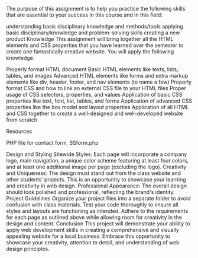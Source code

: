 The purpose of this assignment is to help you practice the following skills that are essential to your success in this course and in this field:

understanding basic disciplinary knowledge and methods/tools
applying basic disciplinary/knowledge and problem-solving skills
creating a new product
Knowledge
This assignment will bring together all the HTML elements and CSS properties that you have learned over the semester to create one fantastically creative website.  You will apply the following knowledge:

Properly format HTML document
Basic HTML elements like texts, lists, tables, and images
Advanced HTML elements like forms and extra markup elements like div, header, footer, and nav elements (to name a few)
Properly format CSS and how to link an external CSS file to your HTML files
Proper usage of CSS selectors, properties, and values
Application of basic CSS properties like text, font, list, tables, and forms
Application of advanced CSS properties like the box model and layout properties
Application of all HTML and CSS together to create a well-designed and well-developed website from scratch
 
Resources

PHP file for contact form. SSform.php

Design and Styling
Sitewide Styles: Each page will incorporate a company logo, main navigation, a unique color scheme featuring at least four colors, and at least one additional image per page (excluding the logo).
Creativity and Uniqueness: The design must stand out from the class website and other students’ projects. This is an opportunity to showcase your learning and creativity in web design.
Professional Appearance: The overall design should look polished and professional, reflecting the brand's identity.
Project Guidelines
Organize your project files into a separate folder to avoid confusion with class materials.
Test your code thoroughly to ensure all styles and layouts are functioning as intended.
Adhere to the requirements for each page as outlined above while allowing room for creativity in the design and content.
Conclusion
This project will demonstrate your ability to apply web development skills in creating a comprehensive and visually appealing website for a local business. Embrace this opportunity to showcase your creativity, attention to detail, and understanding of web design principles.
